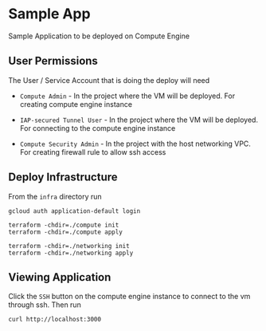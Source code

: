 # Sample App

Sample Application to be deployed on Compute Engine

## User Permissions

The User / Service Account that is doing the deploy will need
* `Compute Admin` - In the project where the VM will be deployed. For creating compute engine instance
* `IAP-secured Tunnel User` - In the project where the VM will be deployed. For connecting to the compute engine instance

* `Compute Security Admin` - In the project with the host networking VPC. For creating firewall rule to allow ssh access

## Deploy Infrastructure
From the `infra` directory run
```
gcloud auth application-default login

terraform -chdir=./compute init
terraform -chdir=./compute apply

terraform -chdir=./networking init
terraform -chdir=./networking apply
```

## Viewing Application

Click the `SSH` button on the compute engine instance to connect to the vm through ssh. Then run
```
curl http://localhost:3000
```
